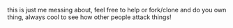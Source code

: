 this is just me messing about, feel free to help or fork/clone and do you own thing, always cool to see how other people attack things!
